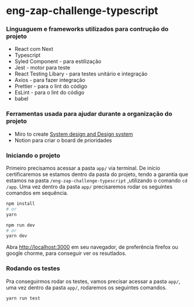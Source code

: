 # eng-zap-challenge-typescript

### Linguaguem e frameworks utilizados para contrução do projeto

- React com Next
- Typescript
- Syled Component - para estilização
- Jest - motor para teste
- React Testing Libary - para testes unitário e integração
- Axios - para fazer integração
- Prettier - para o lint do código
- EsLint - para o lint do código
- babel

### Ferramentas usada para ajudar durante a organização do projeto

- Miro to create [System design and Design system](https://miro.com/app/board/o9J_l2YbSps=/)
- Notion para criar o board de prioridades

### Iniciando o projeto

Primeiro precisamos acessar a pasta `app/` via terminal. De início certificaremos se estamos dentro da pasta do projeto, tendo a garantia que estamos na pasta `/eng-zap-challenge-typescript` ,utilizando o comando `cd /app`. Uma vez dentro da pasta `app/` precisaremos rodar os seguintes comandos em sequência.

```bash
npm install
# or
yarn
```

```bash
npm run dev
# or
yarn dev
```

Abra [http://localhost:3000](http://localhost:3000) em seu navegador, de preferência firefox ou google chorme, para conseguir ver os resutlados.

### Rodando os testes

Pra conseguirmos rodar os testes, vamos precisar acessar a pasta `app/`, uma vez dentro da pasta `app/`, rodaremos os seguintes comandos.

```bash
yarn run test
```
